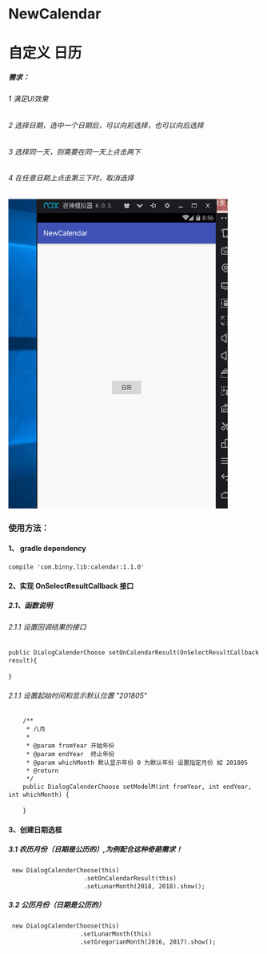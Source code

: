 # NewCalendar
# 自定义 日历
##### 需求：
###### 1 满足UI效果
###### 2 选择日期，选中一个日期后，可以向前选择，也可以向后选择
###### 3 选择同一天，则需要在同一天上点击两下
###### 4 在任意日期上点击第三下时，取消选择

![](https://github.com/Xbean1024/NewCalendar/blob/master/gif/qq.gif)
### 使用方法：
#### 1、   gradle dependency
    compile 'com.binny.lib:calendar:1.1.0'
#### 2、实现 OnSelectResultCallback 接口

##### 2.1、函数说明
###### 2.1.1 设置回调结果的接口

    public DialogCalenderChoose setOnCalendarResult(OnSelectResultCallback result){

    }
###### 2.1.1 设置起始时间和显示默认位置 "201805"

        /**
         * 八月
         *
         * @param fromYear 开始年份
         * @param endYear  终止年份
         * @param whichMonth 默认显示年份 0 为默认年份 设置指定月份 如 201805
         * @return
         */
        public DialogCalenderChoose setModelM(int fromYear, int endYear, int whichMonth) {

        }
#### 3、创建日期选框
##### 3.1 农历月份（日期是公历的）,为例配合这种奇葩需求！
     new DialogCalenderChoose(this)
                         .setOnCalendarResult(this)
                         .setLunarMonth(2018, 2018).show();
##### 3.2 公历月份（日期是公历的）
     new DialogCalenderChoose(this)
                        .setLunarMonth(this)
                        .setGregorianMonth(2016, 2017).show();